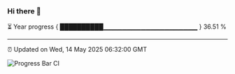 ### Hi there 👋

⏳ Year progress { ██████████▁▁▁▁▁▁▁▁▁▁▁▁▁▁▁▁▁▁▁▁ } 36.51 %

---

⏰ Updated on Wed, 14 May 2025 06:32:00 GMT

![Progress Bar CI](https://github.com/liununu/liununu/workflows/Progress%20Bar%20CI/badge.svg)
